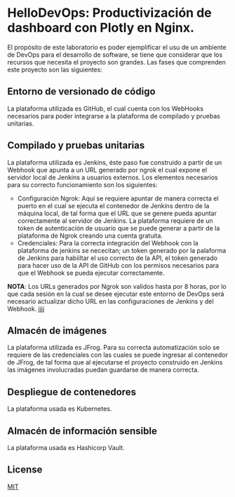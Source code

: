 # HelloDevOps: Productivización de dashboard con Plotly en Nginx.

El propósito de este laboratorio es poder ejemplificar el usu de un ambiente de DevOps para el desarrollo de software, se tiene que considerar que los recursos que necesita el proyecto son grandes. Las fases que comprenden este proyecto son las siguientes:

## Entorno de versionado de código

La plataforma utilizada es GitHub, el cual cuenta con los WebHooks necesarios para poder integrarse a la plataforma de compilado y pruebas unitarias.

## Compilado y pruebas unitarias

La plataforma utilizada es Jenkins, éste paso fue construido a partir de un Webhook que apunta a un URL generado por ngrok el cual expone el servidor local de Jenkins a usuarios externos. Los elementos necesarios para su correcto funcionamiento son los siguientes:

<ul style="list-style-type:circle">
<li>Configuración Ngrok: Aquí se requiere apuntar de manera correcta el puerto en el cual se ejecuta el contenedor de Jenkins dentro de la máquina local, de tal forma que el URL que se genere pueda apuntar correctamente al servidor de Jenkins. La plataforma requiere de un token de autenticación de usuario que se puede generar a partir de la plataforma de Ngrok creando una cuenta gratuita.</li>
<li>Credenciales: Para la correcta integración del Webhook con la plataforma de jenkins se nececitan; un token generado por la palaforma de Jenkins para habiiltar el uso correcto de la API, el token generado para hacer uso de la API de GitHub con los permisos necesarios para que el Webhook se pueda ejecutar correctamente.</li>
</ul>
<b>NOTA</b>: Los URLs generados por Ngrok son validos hasta por 8 horas, por lo que cada sesión en la cual se desee ejecutar este entorno de DevOps será necesario actualizar dicho URL en las configuraciones de Jenkins y del Webhook. jjjj

## Almacén de imágenes

La plataforma utilizada es JFrog. Para su correcta automatización solo se requiere de las credenciales con las cuales se puede ingresar al contenedor de JFrog, de tal forma que al ejecutarse el proyecto construido en Jenkins las imágenes involucradas puedan guardarse de manera correcta.

## Despliegue de contenedores

La plataforma usada es Kubernetes.

## Almacén de información sensible

La plataforma usada es Hashicorp Vault.

## License

[MIT](https://choosealicense.com/licenses/mit/)
